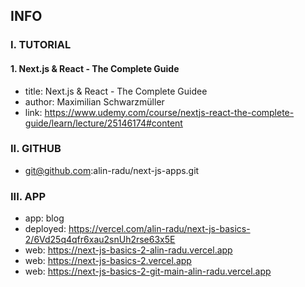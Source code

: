 ## INFO

### I. TUTORIAL

#### 1. Next.js & React - The Complete Guide

- title: Next.js & React - The Complete Guidee
- author: Maximilian Schwarzmüller
- link: https://www.udemy.com/course/nextjs-react-the-complete-guide/learn/lecture/25146174#content

### II. GITHUB

- git@github.com:alin-radu/next-js-apps.git

### III. APP

- app: blog
- deployed: https://vercel.com/alin-radu/next-js-basics-2/6Vd25q4qfr6xau2snUh2rse63x5E
- web: https://next-js-basics-2-alin-radu.vercel.app
- web: https://next-js-basics-2.vercel.app
- web: https://next-js-basics-2-git-main-alin-radu.vercel.app
